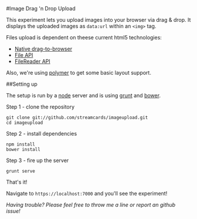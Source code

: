 #Image Drag 'n Drop Upload 

This experiment lets you upload images into your browser via drag & drop.
It displays the uploaded images as `data:url` within an `<img>` tag.

Files upload is dependent on theese current html5 technologies:

- [Native drag-to-browser][0]
- [File API][1]
- [FileReader API][2]

Also, we're using [polymer][3] to get some basic layout support.

##Setting up

The setup is run by a [node][4] server and is using [grunt][5] and [bower][6].

Step 1 - clone the repository

````
git clone git://github.com/streamcards/imageupload.git
cd imageupload
````

Step 2 - install dependencies

````
npm install
bower install
````

Step 3 - fire up the server

````
grunt serve
````

That's it!

Navigate to `https://localhost:7000` and you'll see the experiment!

*Having trouble? Please feel free to throw me a line or report an github issue!*


[0]:http://www.html5rocks.com/en/tutorials/dnd/basics/
[2]:https://developer.mozilla.org/en-US/docs/Web/API/FileReader
[1]:https://developer.mozilla.org/en-US/docs/Web/API/File
[3]:http://www.polymer-project.org/docs/polymer/layout-attrs.html
[4]:http://nodejs.org/
[5]:http://gruntjs.com/
[6]:http://bower.io/
